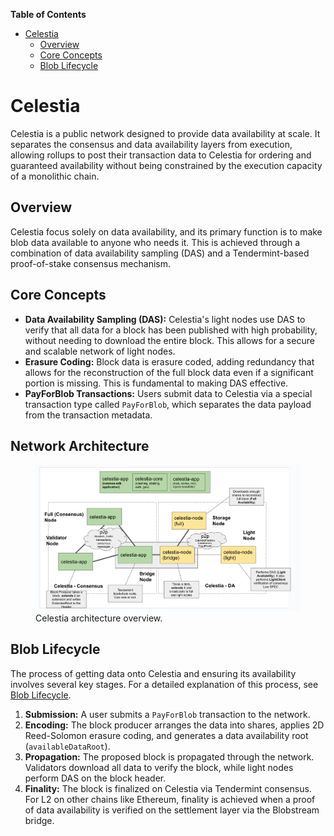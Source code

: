 <!-- START doctoc generated TOC please keep comment here to allow auto update -->
<!-- DON'T EDIT THIS SECTION, INSTEAD RE-RUN doctoc TO UPDATE -->
**Table of Contents**

- [Celestia](#celestia)
  - [Overview](#overview)
  - [Core Concepts](#core-concepts)
  - [Blob Lifecycle](#blob-lifecycle)

<!-- END doctoc generated TOC please keep comment here to allow auto update -->

# Celestia

Celestia is a public network designed to provide data availability at scale. It separates the consensus and data availability layers from execution, allowing rollups to post their transaction data to Celestia for ordering and guaranteed availability without being constrained by the execution capacity of a monolithic chain.

## Overview

Celestia focus solely on data availability, and its primary function is to make blob data available to anyone who needs it. This is achieved through a combination of data availability sampling (DAS) and a Tendermint-based proof-of-stake consensus mechanism.

## Core Concepts

- **Data Availability Sampling (DAS):** Celestia's light nodes use DAS to verify that all data for a block has been published with high probability, without needing to download the entire block. This allows for a secure and scalable network of light nodes.
- **Erasure Coding:** Block data is erasure coded, adding redundancy that allows for the reconstruction of the full block data even if a significant portion is missing. This is fundamental to making DAS effective.
- **PayForBlob Transactions:** Users submit data to Celestia via a special transaction type called `PayForBlob`, which separates the data payload from the transaction metadata.

## Network Architecture

<figure>
 <img src="../../../static/assets/celestia_architecture.png" alt="Celestia architecture"> 
    <figcaption>Celestia architecture overview.</figcaption>
</figure>

## Blob Lifecycle

The process of getting data onto Celestia and ensuring its availability involves several key stages. For a detailed explanation of this process, see [Blob Lifecycle](./blob_lifecycle.md).

1.  **Submission:** A user submits a `PayForBlob` transaction to the network.
2.  **Encoding:** The block producer arranges the data into shares, applies 2D Reed-Solomon erasure coding, and generates a data availability root (`availableDataRoot`).
3.  **Propagation:** The proposed block is propagated through the network. Validators download all data to verify the block, while light nodes perform DAS on the block header.
4.  **Finality:** The block is finalized on Celestia via Tendermint consensus. For L2 on other chains like Ethereum, finality is achieved when a proof of data availability is verified on the settlement layer via the Blobstream bridge.


